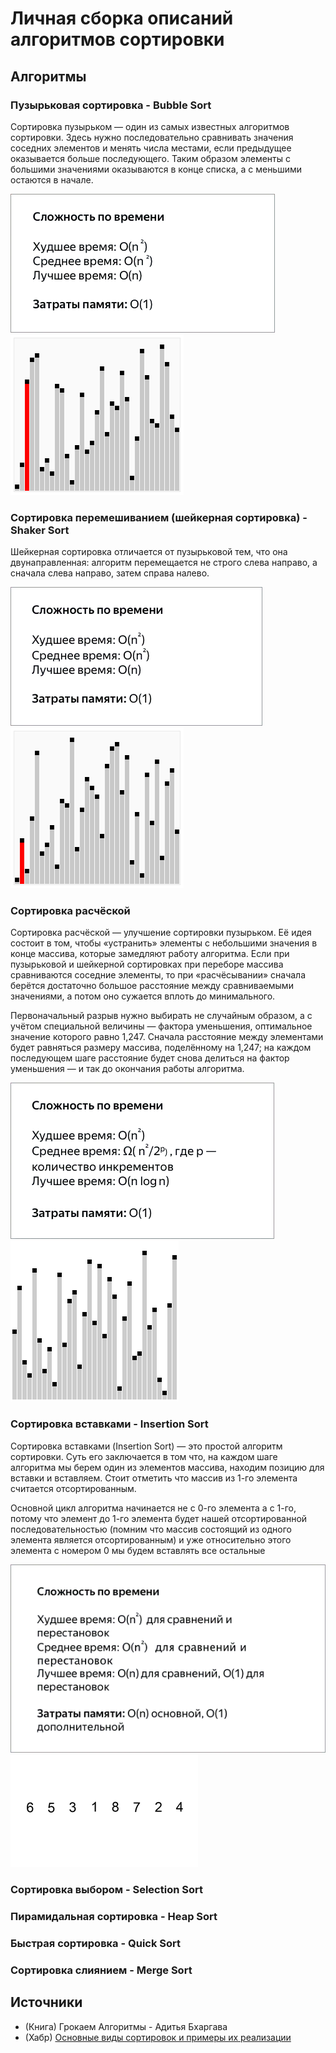 # Личная сборка описаний алгоритмов сортировки

## Алгоритмы

### Пузырьковая сортировка - Bubble Sort
Сортировка пузырьком — один из самых известных алгоритмов сортировки. 
Здесь нужно последовательно сравнивать значения соседних элементов и менять
числа местами, если предыдущее оказывается больше последующего. Таким образом
элементы с большими значениями оказываются в конце списка, а с меньшими
остаются в начале. 

![img.png](images/BubbleSort_complexity.png)
![Sorting_bubblesort_anim.gif](images/bubbleSort_anim.gif)

### Сортировка перемешиванием (шейкерная сортировка) - Shaker Sort
Шейкерная сортировка отличается от пузырьковой тем, что она двунаправленная: 
алгоритм перемещается не строго слева направо, а сначала слева направо, затем
справа налево.

![img.png](images/ShakerSort_complexity.png)
![ShakerSort_anim.gif](images/ShakerSort_anim.gif)

### Сортировка расчёской
Сортировка расчёской — улучшение сортировки пузырьком. Её идея состоит в
том, чтобы «устранить» элементы с небольшими значения в конце массива, которые
замедляют работу алгоритма. Если при пузырьковой и шейкерной сортировках
при переборе массива сравниваются соседние элементы, то при «расчёсывании» 
сначала берётся достаточно большое расстояние между сравниваемыми значениями,
а потом оно сужается вплоть до минимального.

Первоначальный разрыв нужно выбирать не случайным образом, а с учётом специальной
величины — фактора уменьшения, оптимальное значение которого равно 1,247.
Сначала расстояние между элементами будет равняться размеру массива, поделённому 
на 1,247; на каждом последующем шаге расстояние будет снова делиться на фактор
уменьшения — и так до окончания работы алгоритма.

![img.png](images/CombSort_complexity.png)
![184_5_bd5ab42310_1c45fb1225.gif](images/CombSort_anim.gif)

### Сортировка вставками - Insertion Sort
Сортировка вставками (Insertion Sort) — это простой алгоритм сортировки. Суть его
заключается в том что, на каждом шаге алгоритма мы берем один из элементов 
массива, находим позицию для вставки и вставляем. Стоит отметить что массив 
из 1-го элемента считается отсортированным.

Основной цикл алгоритма начинается не с 0-го элемента а с 1-го, потому что 
элемент до 1-го элемента будет нашей отсортированной последовательностью (помним
что массив состоящий из одного элемента является отсортированным) и уже относительно
этого элемента с номером 0 мы будем вставлять все остальные

![img.png](images/InsertionSort_complexity.png)
![InsertionSort_anim.gif](images/InsertionSort_anim.gif)

### Сортировка выбором - Selection Sort

### Пирамидальная сортировка - Heap Sort

### Быстрая сортировка - Quick Sort

### Сортировка слиянием - Merge Sort

## Источники

* (Книга) Грокаем Алгоритмы - Адитья Бхаргава
* (Хабр) [Основные виды сортировок и примеры их реализации](https://education.yandex.ru/journal/osnovnye-vidy-sortirovok-i-primery-ikh-realizatsii)